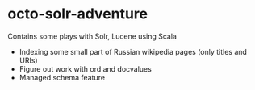 octo-solr-adventure
===================

Contains some plays with Solr, Lucene using Scala
* Indexing some small part of Russian wikipedia pages (only titles and URIs)
* Figure out work with ord and docvalues
* Managed schema feature 
